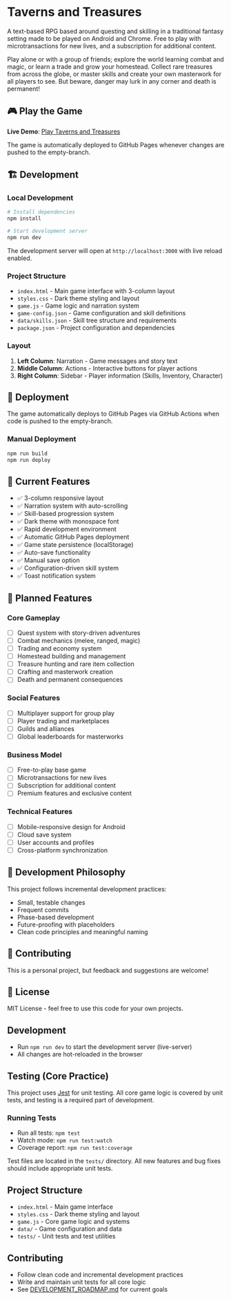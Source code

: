 # Taverns and Treasures

A text-based RPG based around questing and skilling in a traditional fantasy setting made to be played on Android and Chrome. Free to play with microtransactions for new lives, and a subscription for additional content.

Play alone or with a group of friends; explore the world learning combat and magic, or learn a trade and grow your homestead. Collect rare treasures from across the globe, or master skills and create your own masterwork for all players to see. But beware, danger may lurk in any corner and death is permanent!

## 🎮 Play the Game

**Live Demo**: [Play Taverns and Treasures](https://bearjcc.github.io/taverns/)

The game is automatically deployed to GitHub Pages whenever changes are pushed to the empty-branch.

## 🏗️ Development

### Local Development
```bash
# Install dependencies
npm install

# Start development server
npm run dev
```

The development server will open at `http://localhost:3000` with live reload enabled.

### Project Structure
- `index.html` - Main game interface with 3-column layout
- `styles.css` - Dark theme styling and layout
- `game.js` - Game logic and narration system
- `game-config.json` - Game configuration and skill definitions
- `data/skills.json` - Skill tree structure and requirements
- `package.json` - Project configuration and dependencies

### Layout
1. **Left Column**: Narration - Game messages and story text
2. **Middle Column**: Actions - Interactive buttons for player actions
3. **Right Column**: Sidebar - Player information (Skills, Inventory, Character)

## 🚀 Deployment

The game automatically deploys to GitHub Pages via GitHub Actions when code is pushed to the empty-branch.

### Manual Deployment
```bash
npm run build
npm run deploy
```

## 🎯 Current Features

- ✅ 3-column responsive layout
- ✅ Narration system with auto-scrolling
- ✅ Skill-based progression system
- ✅ Dark theme with monospace font
- ✅ Rapid development environment
- ✅ Automatic GitHub Pages deployment
- ✅ Game state persistence (localStorage)
- ✅ Auto-save functionality
- ✅ Manual save option
- ✅ Configuration-driven skill system
- ✅ Toast notification system

## 🔮 Planned Features

### Core Gameplay
- [ ] Quest system with story-driven adventures
- [ ] Combat mechanics (melee, ranged, magic)
- [ ] Trading and economy system
- [ ] Homestead building and management
- [ ] Treasure hunting and rare item collection
- [ ] Crafting and masterwork creation
- [ ] Death and permanent consequences

### Social Features
- [ ] Multiplayer support for group play
- [ ] Player trading and marketplaces
- [ ] Guilds and alliances
- [ ] Global leaderboards for masterworks

### Business Model
- [ ] Free-to-play base game
- [ ] Microtransactions for new lives
- [ ] Subscription for additional content
- [ ] Premium features and exclusive content

### Technical Features
- [ ] Mobile-responsive design for Android
- [ ] Cloud save system
- [ ] User accounts and profiles
- [ ] Cross-platform synchronization

## 📝 Development Philosophy

This project follows incremental development practices:
- Small, testable changes
- Frequent commits
- Phase-based development
- Future-proofing with placeholders
- Clean code principles and meaningful naming

## 🤝 Contributing

This is a personal project, but feedback and suggestions are welcome!

## 📄 License

MIT License - feel free to use this code for your own projects.

## Development

- Run `npm run dev` to start the development server (live-server)
- All changes are hot-reloaded in the browser

## Testing (Core Practice)

This project uses [Jest](https://jestjs.io/) for unit testing. All core game logic is covered by unit tests, and testing is a required part of development.

### Running Tests

- Run all tests: `npm test`
- Watch mode: `npm run test:watch`
- Coverage report: `npm run test:coverage`

Test files are located in the `tests/` directory. All new features and bug fixes should include appropriate unit tests.

## Project Structure

- `index.html` - Main game interface
- `styles.css` - Dark theme styling and layout
- `game.js` - Core game logic and systems
- `data/` - Game configuration and data
- `tests/` - Unit tests and test utilities

## Contributing

- Follow clean code and incremental development practices
- Write and maintain unit tests for all core logic
- See [DEVELOPMENT_ROADMAP.md](DEVELOPMENT_ROADMAP.md) for current goals 